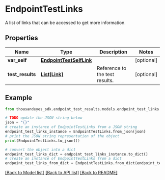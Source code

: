 # EndpointTestLinks

A list of links that can be accessed to get more information.

## Properties

Name | Type | Description | Notes
------------ | ------------- | ------------- | -------------
**var_self** | [**EndpointTestSelfLink**](EndpointTestSelfLink.md) |  | [optional] 
**test_results** | [**List[Link]**](Link.md) | Reference to the test results. | [optional] 

## Example

```python
from thousandeyes_sdk.endpoint_test_results.models.endpoint_test_links import EndpointTestLinks

# TODO update the JSON string below
json = "{}"
# create an instance of EndpointTestLinks from a JSON string
endpoint_test_links_instance = EndpointTestLinks.from_json(json)
# print the JSON string representation of the object
print(EndpointTestLinks.to_json())

# convert the object into a dict
endpoint_test_links_dict = endpoint_test_links_instance.to_dict()
# create an instance of EndpointTestLinks from a dict
endpoint_test_links_from_dict = EndpointTestLinks.from_dict(endpoint_test_links_dict)
```
[[Back to Model list]](../README.md#documentation-for-models) [[Back to API list]](../README.md#documentation-for-api-endpoints) [[Back to README]](../README.md)


